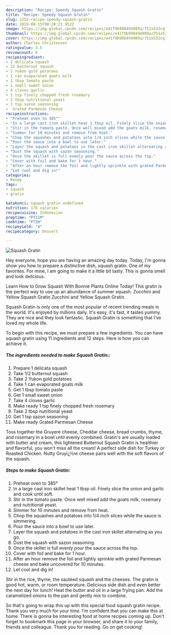 ```yaml
---
description: "Recipe: Speedy Squash Gratin"
title: "Recipe: Speedy Squash Gratin"
slug: 2255-recipe-speedy-squash-gratin
date: 2019-08-15T00:20:21.952Z
image: https://img-global.cpcdn.com/recipes/e41f9b998494989a/751x532cq70/squash-gratin-recipe-main-photo.jpg
thumbnail: https://img-global.cpcdn.com/recipes/e41f9b998494989a/751x532cq70/squash-gratin-recipe-main-photo.jpg
cover: https://img-global.cpcdn.com/recipes/e41f9b998494989a/751x532cq70/squash-gratin-recipe-main-photo.jpg
author: Charles Christensen
ratingvalue: 3.5
reviewcount: 6
recipeingredient:
- 1 delicata squash
- 12 butternut squash
- 2 Yukon gold potatoes
- 1 can evaporated goats milk
- 1 tbsp tomato paste
- 1 small sweet onion
- 4 cloves garlic
- 1 tsp finely chopped fresh rosemary
- 2 tbsp nutritional yeast
- 1 tsp sazon seasoning
-  Grated Parmesan Cheese
recipeinstructions:
- "Preheat oven to 385°"
- "In a large cast iron skillet heat 1 tbsp oil. Finely slice the onion and garlic and cook until soft."
- "Stir in the tomato paste. Once well mixed add the goats milk, rosemary and nutritional yeast."
- "Simmer for 10 minutes and remove from heat."
- "Chop the squashes and potatoes into 1/4 inch slices while the sauce is simmering."
- "Pour the sauce into a bowl to use later."
- "Layer the squash and potatoes in the cast iron skillet alternating as you go."
- "Dust the squash with sazon seasoning."
- "Once the skillet is full evenly pour the sauce across the top."
- "Cover with foil and bake for 1 hour."
- "After an hour remove the foil and lightly sprinkle with grated Parmesan cheese and bake uncovered for 10 minutes."
- "Let cool and dig in!"
categories:
- Resep
tags:
- squash
- gratin

katakunci: squash gratin undefined
nutrition: 176 calories
recipecuisine: Indonesian
preptime: "PT11M"
cooktime: "PT2H"
recipeyield: "4"
recipecategory: Dessert

---
```



![Squash Gratin](https://img-global.cpcdn.com/recipes/e41f9b998494989a/751x532cq70/squash-gratin-recipe-main-photo.jpg)

Hey everyone, hope you are having an amazing day today. Today, I'm gonna show you how to prepare a distinctive dish, squash gratin. One of my favorites. For mine, I am going to make it a little bit tasty. This is gonna smell and look delicious.

Learn How to Grow Squash With Bonnie Plants Online Today! This gratin is the perfect way to use up an abundance of summer squash. Zucchini and Yellow Squash Gratin Zucchini and Yellow Squash Gratin.

Squash Gratin is only one of the most popular of recent trending meals in the world. It's enjoyed by millions daily. It's easy, it's fast, it tastes yummy. They are nice and they look fantastic. Squash Gratin is something that I've loved my whole life.


To begin with this recipe, we must prepare a few ingredients. You can have squash gratin using 11 ingredients and 12 steps. Here is how you can achieve it.

##### The ingredients needed to make Squash Gratin::

1. Prepare 1 delicata squash
1. Take 1/2 butternut squash
1. Take 2 Yukon gold potatoes
1. Take 1 can evaporated goats milk
1. Get 1 tbsp tomato paste
1. Get 1 small sweet onion
1. Take 4 cloves garlic
1. Make ready 1 tsp finely chopped fresh rosemary
1. Take 2 tbsp nutritional yeast
1. Get 1 tsp sazon seasoning
1. Make ready  Grated Parmesan Cheese


Toss together the Gruyere cheese, Cheddar cheese, bread crumbs, thyme, and rosemary in a bowl until evenly combined. Gratin&#39;s are usually loaded with butter and cream, this lightened Butternut Squash Gratin is healthier and flavorful, you won&#39;t miss all the cream! A perfect side dish for Turkey or Roasted Chicken. Nutty Gruyï¿½re cheese pairs well with the soft flavors of the squash. 

##### Steps to make Squash Gratin:

1. Preheat oven to 385°
1. In a large cast iron skillet heat 1 tbsp oil. Finely slice the onion and garlic and cook until soft.
1. Stir in the tomato paste. Once well mixed add the goats milk, rosemary and nutritional yeast.
1. Simmer for 10 minutes and remove from heat.
1. Chop the squashes and potatoes into 1/4 inch slices while the sauce is simmering.
1. Pour the sauce into a bowl to use later.
1. Layer the squash and potatoes in the cast iron skillet alternating as you go.
1. Dust the squash with sazon seasoning.
1. Once the skillet is full evenly pour the sauce across the top.
1. Cover with foil and bake for 1 hour.
1. After an hour remove the foil and lightly sprinkle with grated Parmesan cheese and bake uncovered for 10 minutes.
1. Let cool and dig in!


Stir in the rice, thyme, the sautéed squash and the cheeses. The gratin is good hot, warm, or room temperature. Delicious side dish and even better the next day for lunch! Heat the butter and oil in a large frying pan. Add the caramelized onions to the pan and gently mix to combine. 

So that's going to wrap this up with this special food squash gratin recipe. Thank you very much for your time. I'm confident that you can make this at home. There is gonna be interesting food at home recipes coming up. Don't forget to bookmark this page in your browser, and share it to your family, friends and colleague. Thank you for reading. Go on get cooking!
